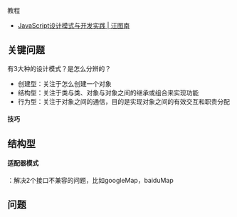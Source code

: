 教程

- [JavaScript设计模式与开发实践 | 汪图南](https://wangtunan.github.io/blog/designPattern/#面向对象的javascript)



## 关键问题

有3大种的设计模式？是怎么分辨的？

- 创建型：关注于怎么创建一个对象
- 结构型：关注于类与类、对象与对象之间的继承或组合来实现功能
- 行为型：关注于对象之间的通信，目的是实现对象之间的有效交互和职责分配

#### 技巧



## 结构型

#### 适配器模式

：解决2个接口不兼容的问题，比如googleMap，baiduMap





## 问题

